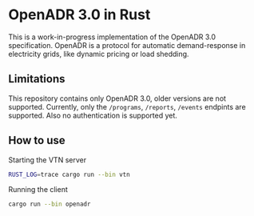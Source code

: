 # OpenADR 3.0 in Rust

This is a work-in-progress implementation of the OpenADR 3.0 specification.
OpenADR is a protocol for automatic demand-response in electricity grids, like dynamic pricing or load shedding.

## Limitations
This repository contains only OpenADR 3.0, older versions are not supported.
Currently, only the `/programs`, `/reports`, `/events` endpints are supported.
Also no authentication is supported yet.

## How to use

Starting the VTN server
```bash
RUST_LOG=trace cargo run --bin vtn
```

Running the client
```bash
cargo run --bin openadr
```
